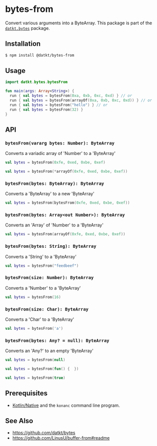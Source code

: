 bytes-from
==========

Convert various arguments into a ByteArray.
This package is part of the [`datkt.bytes`][datkt-bytes] package.

## Installation

```sh
$ npm install @datkt/bytes-from
```

## Usage

```kotlin
import datkt.bytes.bytesFrom

fun main(args: Array<String>) {
  run { val bytes = bytesFrom(0xa, 0xb, 0xc, 0xd) } // or
  run { val bytes = bytesFrom(arrayOf(0xa, 0xb, 0xc, 0xd)) } // or
  run { val bytes = bytesFrom("hello") } // or
  run { val bytes = bytesFrom(32) }
}
```

## API

### `bytesFrom(vararg bytes: Number): ByteArray`

Converts a variadic array of 'Number' to a 'ByteArray'

```kotlin
val bytes = bytesFrom(0xfe, 0xed, 0xbe, 0xef)
```

```kotlin
val bytes = bytesFrom(*arrayOf(0xfe, 0xed, 0xbe, 0xef))
```

### `bytesFrom(bytes: ByteArray): ByteArray`

Converts a 'ByteArray' to a new 'ByteArray'

```kotlin
val bytes = bytesFrom(bytesFrom(0xfe, 0xed, 0xbe, 0xef))
```

### `bytesFrom(bytes: Array<out Number>): ByteArray`

Converts an 'Array' of 'Number' to a 'ByteArray'

```kotlin
val bytes = bytesFrom(arrayOf(0xfe, 0xed, 0xbe, 0xef))
```

### `bytesFrom(bytes: String): ByteArray`

Converts a 'String' to a 'ByteArray'

```kotlin
val bytes = bytesFrom("feedbeef")
```

### `bytesFrom(size: Number): ByteArray`

Converts a 'Number' to a 'ByteArray'

```kotlin
val bytes = bytesFrom(16)
```

### `bytesFrom(size: Char): ByteArray`

Converts a 'Char' to a 'ByteArray'

```kotlin
val bytes = bytesFrom('a')
```

### `bytesFrom(bytes: Any? = null): ByteArray`

Converts an 'Any?' to an empty 'ByteArray'

```kotlin
val bytes = bytesFrom(null)
```

```kotlin
val bytes = bytesFrom(fun() {  })
```

```kotlin
val bytes = bytesFrom(true)
```

## Prerequisites

* [Kotlin/Native](https://github.com/JetBrains/kotlin-native) and the
  `konanc` command line program.

## See Also

* https://github.com/datkt/bytes
* https://github.com/LinusU/buffer-from#readme

[datkt-bytes]: https://github.com/datkt/bytes
